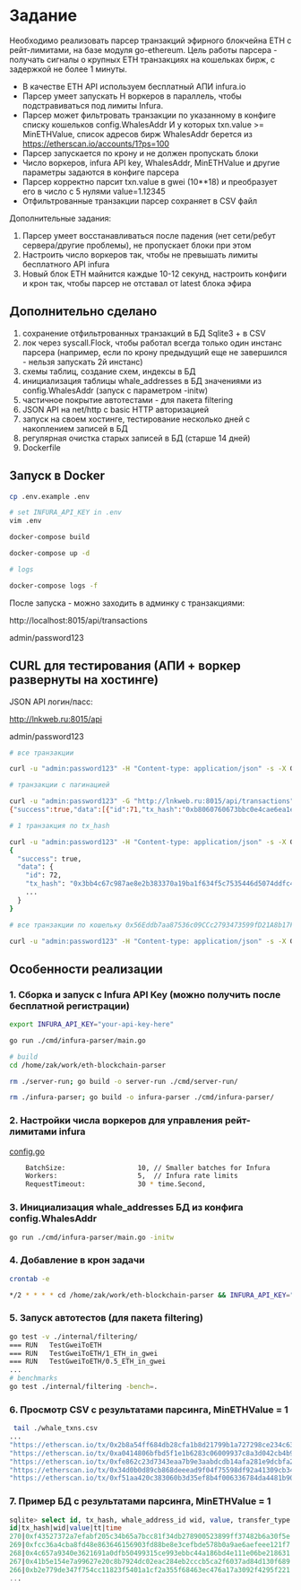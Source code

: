 # Задание

Необходимо реализовать парсер транзакций эфирного блокчейна ЕТН с рейт-лимитами, на базе модуля go-ethereum.
Цель работы парсера - получать сигналы о крупных ETH транзакциях на кошельках бирж, с задержкой не более 1 минуты.

* В качестве ETH API используем бесплатный АПИ infura.io 
* Парсер умеет запускать Н воркеров в параллель, чтобы подстравиваться под лимиты Infura.
* Парсер может фильтровать транзакции по указанному в конфиге списку кошельков config.WhalesAddr И у которых txn.value >= MinETHValue, список адресов бирж WhalesAddr берется из https://etherscan.io/accounts/1?ps=100
* Парсер запускается по крону и не должен пропускать блоки
* Число воркеров, infura API key, WhalesAddr, MinETHValue и другие параметры задаются в конфиге парсера
* Парсер корректно парсит txn.value в gwei (10**18) и преобразует его в число с 5 нулями value=1.12345
* Отфильтрованные транзакции парсер сохраняет в CSV файл

Дополнительные задания:
1) Парсер умеет восстанавливаться после падения (нет сети/ребут сервера/другие проблемы), не пропускает блоки при этом
2) Настроить число воркеров так, чтобы не превышать лимиты бесплатного API infura
3) Новый блок ЕТН майнится каждые 10-12 секунд, настроить конфиги и крон так, чтобы парсер не отставал от latest блока эфира

## Дополнительно сделано 
1) сохранение отфильтрованных транзакций в БД Sqlite3 + в CSV
2) лок через syscall.Flock, чтобы работал всегда только один инстанс парсера (например, если по крону предыдущий еще не завершился - нельзя запускать 2й инстанс)
3) схемы таблиц, создание схем, индексы в БД
4) инициализация таблицы whale_addresses в БД значениями из config.WhalesAddr (запуск с параметром -initw)
5) частичное покрытие автотестами - для пакета filtering
6) JSON API на net/http с basic HTTP авторизацией
7) запуск на своем хостинге, тестирование несколько дней с накоплением записей в БД
8) регулярная очистка старых записей в БД (старше 14 дней)
9) Dockerfile

## Запуск в Docker

```bash
cp .env.example .env

# set INFURA_API_KEY in .env
vim .env

docker-compose build

docker-compose up -d

# logs

docker-compose logs -f

```
После запуска - можно заходить в админку с транзакциями: 

http://localhost:8015/api/transactions 

admin/password123

## CURL для тестирования (АПИ + воркер развернуты на хостинге)

JSON API логин/пасс:

http://lnkweb.ru:8015/api

admin/password123

```bash
# все транзакции

curl -u "admin:password123" -H "Content-type: application/json" -s -X GET http://lnkweb.ru:8015/api/transactions | jq

# транзакции с пагинацией

curl -u "admin:password123" -G "http://lnkweb.ru:8015/api/transactions" -d limit=3 -d page=3
{"success":true,"data":[{"id":71,"tx_hash":"0xb8060760673bbc0e4cae6ea1e98a60e10623cb4e65e7990b111289edaa4b6142","block_number":23328197,"block_hash":"0xbced5bfb77c689773c1213c2df635eeab2805f4620f8af25fe53aeeb8702fc9d","transaction_index":150,"from_address":"0x56Eddb7aa87536c09CCc2793473599fD21A8b17F",...}],"count":3,"meta":{"page":3,"limit":3,"total":66,"has_next":true,"has_prev":true}}

# 1 транзакция по tx_hash

curl -u "admin:password123" -H "Content-type: application/json" -s -X GET http://lnkweb.ru:8015/api/transactions/0x3bb4c67c987ae8e2b383370a19ba1f634f5c7535446d5074ddfc42018700b5c0 | jq
{
  "success": true,
  "data": {
    "id": 72,
    "tx_hash": "0x3bb4c67c987ae8e2b383370a19ba1f634f5c7535446d5074ddfc42018700b5c0",
    ...
  }
}

# все транзакции по кошельку 0x56Eddb7aa87536c09CCc2793473599fD21A8b17F

curl -u "admin:password123" -H "Content-type: application/json" -s -X GET http://lnkweb.ru:8015/api/addresses/0x56Eddb7aa87536c09CCc2793473599fD21A8b17F/transactions
```

## Особенности реализации

### 1. Сборка и запуск с Infura API Key (можно получить после бесплатной регистрации)

```bash
export INFURA_API_KEY="your-api-key-here"

go run ./cmd/infura-parser/main.go

# build
cd /home/zak/work/eth-blockchain-parser

rm ./server-run; go build -o server-run ./cmd/server-run/

rm ./infura-parser; go build -o infura-parser ./cmd/infura-parser/
```

### 2. Настройки числа воркеров для управления рейт-лимитами infura

[config.go](pkg/types/config.go)

```bash
    BatchSize:                  10, // Smaller batches for Infura
	Workers:                    5,  // Infura rate limits
	RequestTimeout:             30 * time.Second,
```

### 3. Инициализация whale_addresses БД из конфига config.WhalesAddr

```bash
go run ./cmd/infura-parser/main.go -initw
```

### 4. Добавление в крон задачи

```bash
crontab -e 

*/2 * * * * cd /home/zak/work/eth-blockchain-parser && INFURA_API_KEY="abc_infura_key" ./infura-parser 2>&1 >> /var/log/eth_parser/eth_parser.log
```

### 5. Запуск автотестов (для пакета filtering) 

```bash
go test -v ./internal/filtering/
=== RUN   TestGweiToETH
=== RUN   TestGweiToETH/1_ETH_in_gwei
=== RUN   TestGweiToETH/0.5_ETH_in_gwei
...
# benchmarks
go test ./internal/filtering -bench=.
```

### 6. Просмотр CSV с результатами парсинга, MinETHValue = 1

```bash
 tail ./whale_txns.csv 
...
"https://etherscan.io/tx/0x2b8a54ff684db28cfa1b8d21799b1a727298ce234c63ef49ebb4cee51ca938db","120 ETH","TO","0xC02aaA39b223FE8D0A0e5C4F27eAD9083C756Cc2","Wrapped Ether","2025-09-07 22:35:04","23314194"
"https://etherscan.io/tx/0xa0414806bfbd5f1e1b6283c06009937c8a3d042cb4b918243e5e80f3b11f2fb5","430.9999 ETH","FROM","0x267be1C1D684F78cb4F6a176C4911b741E4Ffdc0","Kraken 4","2025-09-07 22:35:04","23314204"
"https://etherscan.io/tx/0xfe862c23d7343eaa7b9e3aabdcdb14afa281e9dcbfa23681ac8d65fa7f02b17a","7.13425 ETH","TO","0xC02aaA39b223FE8D0A0e5C4F27eAD9083C756Cc2","Wrapped Ether","2025-09-07 22:35:04","23314213"
"https://etherscan.io/tx/0x34d0b0d89cb868deeead9f04f75598df92a41309cb34d5e777044f01c72bc797","20.13652 ETH","FROM","0x267be1C1D684F78cb4F6a176C4911b741E4Ffdc0","Kraken 4","2025-09-07 22:35:04","23314218"
"https://etherscan.io/tx/0xf51aa420c383060b3d35ef8b4f006336784da4481b906588c36f0ef090d1f926","3.6009 ETH","FROM","0x267be1C1D684F78cb4F6a176C4911b741E4Ffdc0","Kraken 4","2025-09-07 22:35:04","23314217"
```

### 7. Пример БД с результатами парсинга, MinETHValue = 1
```sql
sqlite> select id, tx_hash, whale_address_id wid, value, transfer_type tt, strftime('%d.%m %H:%M:%S', created_at) time from transactions order by id desc limit 20;
id|tx_hash|wid|value|tt|time
270|0xf43527372a7efabf205c34b65a7bcc81f34db278900523899ff37482b6a30f5e|11|2.0127|FROM|08.09 21:55:38
269|0xfcc36a4cba8fd48e863646156903fd88be8e3cefbde578b0a9ae6aefeee121f7|11|1.32015|FROM|08.09 21:55:38
268|0x4c657a9340e3621691a0dfb50499315ce993ebbc44a186bd4e111e06be218631|11|1.17812|FROM|08.09 21:55:38
267|0x41b5e154e7a99627e20c8b7924dc02eac284eb2cccb5ca2f6037ad84d130f689|24|12.607|FROM|08.09 21:55:38
266|0xb2e779de347f754cc11823f5401a1cf2a355f68463ec476a17a3092f4295f221|11|1.53962|FROM|08.09 21:48:24
...
```
